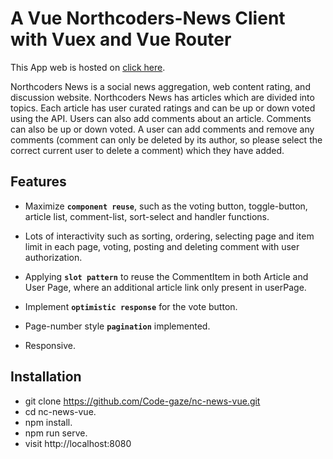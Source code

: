 # A Vue Northcoders-News Client with Vuex and Vue Router

This App web is hosted on [click here](https://nc-news-vue.netlify.com/).

Northcoders News is a social news aggregation, web content rating, and discussion website. Northcoders News has articles which are divided into topics. Each article has user curated ratings and can be up or down voted using the API. Users can also add comments about an article. Comments can also be up or down voted. A user can add comments and remove any comments (comment can only be deleted by its author, so please select the correct current user to delete a comment) which they have added.

## Features

- Maximize **`component reuse`**, such as the voting button, toggle-button, article list, comment-list, sort-select and handler functions.

- Lots of interactivity such as sorting, ordering, selecting page and item limit in each page, voting, posting and deleting comment with user authorization.

- Applying **`slot pattern`**  to reuse the CommentItem in both Article and User Page, where an additional article link only present in userPage.

- Implement **`optimistic response`** for the vote button.

- Page-number style **`pagination`** implemented.

- Responsive.

## Installation

- git clone https://github.com/Code-gaze/nc-news-vue.git
- cd nc-news-vue.
- npm install.
- npm run serve.
- visit http://localhost:8080